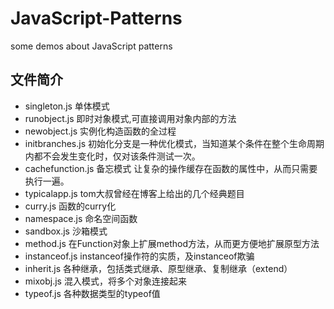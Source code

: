 JavaScript-Patterns
===================

some demos about JavaScript patterns

## 文件简介
* singleton.js  单体模式
* runobject.js  即时对象模式,可直接调用对象内部的方法
* newobject.js  实例化构造函数的全过程
* initbranches.js  初始化分支是一种优化模式，当知道某个条件在整个生命周期内都不会发生变化时，仅对该条件测试一次。
* cachefunction.js  备忘模式 让复杂的操作缓存在函数的属性中，从而只需要执行一遍。
* typicalapp.js  tom大叔曾经在博客上给出的几个经典题目
* curry.js  函数的curry化
* namespace.js  命名空间函数
* sandbox.js  沙箱模式
* method.js  在Function对象上扩展method方法，从而更方便地扩展原型方法
* instanceof.js  instanceof操作符的实质，及instanceof欺骗
* inherit.js  各种继承，包括类式继承、原型继承、复制继承（extend）
* mixobj.js  混入模式，将多个对象连接起来
* typeof.js  各种数据类型的typeof值